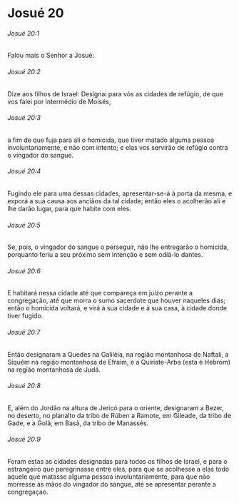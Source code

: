 # Josué 20

###### Josué 20:1

Falou mais o Senhor a Josué:

###### Josué 20:2

Dize aos filhos de Israel: Designai para vós as cidades de refúgio, de que vos falei por intermédio de Moisés,

###### Josué 20:3

a fim de que fuja para ali o homicida, que tiver matado alguma pessoa involuntariamente, e não com intento; e elas vos servirão de refúgio contra o vingador do sangue.

###### Josué 20:4

Fugindo ele para uma dessas cidades, apresentar-se-á à porta da mesma, e exporá a sua causa aos anciãos da tal cidade; então eles o acolherão ali e lhe darão lugar, para que habite com eles.

###### Josué 20:5

Se, pois, o vingador do sangue o perseguir, não lhe entregarão o homicida, porquanto feriu a seu próximo sem intenção e sem odiá-lo dantes.

###### Josué 20:6

E habitará nessa cidade até que compareça em juizo perante a congregação, até que morra o sumo sacerdote que houver naqueles dias; então o homicida voltará, e virá à sua cidade e à sua casa, à cidade donde tiver fugido.

###### Josué 20:7

Então designaram a Quedes na Galiléia, na região montanhosa de Naftali, a Siquém na região montanhosa de Efraim, e a Quiriate-Arba (esta é Hebrom) na região montanhosa de Judá.

###### Josué 20:8

E, além do Jordão na altura de Jericó para o oriente, designaram a Bezer, no deserto, no planalto da tribo de Rúben a Ramote, em Gileade, da tribo de Gade, e a Golã, em Basã, da tribo de Manassés.

###### Josué 20:9

Foram estas as cidades designadas para todos os filhos de Israel, e para o estrangeiro que peregrinasse entre eles, para que se acolhesse a elas todo aquele que matasse alguma pessoa involuntariamente, para que não morresse às mãos do vingador do sangue, até se apresentar perante a congregaçao.

